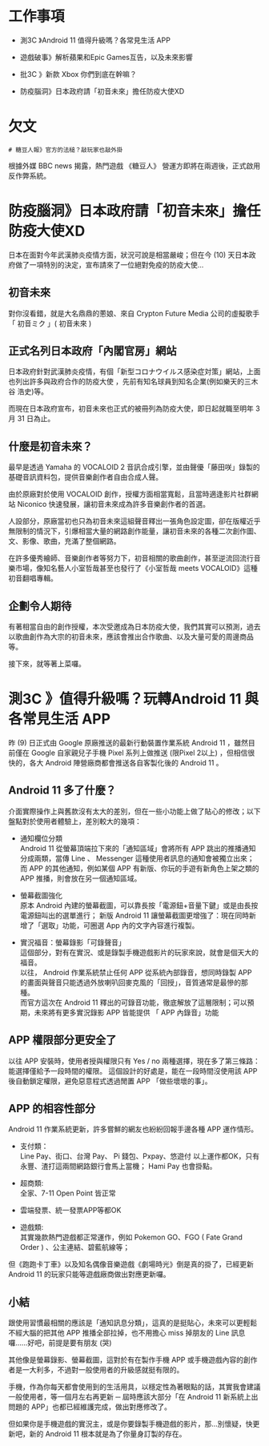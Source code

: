 # 工作事項
- 測3C 》Android 11 值得升級嗎？各常見生活 APP 

- 遊戲破事》解析蘋果和Epic Games互告，以及未來影響

- 批3C 》新款 Xbox 你們到底在幹嘛？

- 防疫腦洞》日本政府請「初音未來」擔任防疫大使XD

# 欠文
    # 糖豆人報》官方的法槌？敲玩家也敲外掛


根據外媒 BBC news 揭露，熱門遊戲 《糖豆人》 營運方即將在兩週後，正式啟用反作弊系統。



# 防疫腦洞》日本政府請「初音未來」擔任防疫大使XD

日本在面對今年武漢肺炎疫情方面，狀況可說是相當嚴峻；但在今 (10) 天日本政府做了一項特別的決定，宣布請來了一位絕對免疫的防疫大使...

## 初音未來
對你沒看錯，就是大名鼎鼎的蔥娘、來自 Crypton Future Media 公司的虛擬歌手 「 初音ミク 」( 初音未來 )

## 正式名列日本政府「內閣官房」網站
日本政府針對武漢肺炎疫情，有個「新型コロナウイルス感染症対策」網站，上面也列出許多與政府合作的防疫大使
，先前有知名球員到知名企業(例如樂天的三木谷 浩史)等。

而現在日本政府宣布，初音未來也正式的被冊列為防疫大使，即日起就職至明年 3 月 31 日為止。




## 什麼是初音未來？
最早是透過 Yamaha 的 VOCALOID 2 音訊合成引擎，並由聲優「藤田咲」錄製的基礎音訊資料包，提供音樂創作者自由合成人聲。

由於原廠對於使用 VOCALOID 創作，授權方面相當寬鬆，且當時適逢影片社群網站 Niconico 快速發展，讓初音未來成為許多音樂創作者的首選。

人設部分，原廠當初也只為初音未來這組聲音釋出一張角色設定圖，卻在版權近乎無限制的情況下，引爆相當大量的網路創作能量，讓初音未來的各種二次創作圖、文、影像、歌曲，充滿了整個網路。

在許多優秀繪師、音樂創作者等努力下，初音相關的歌曲創作，甚至逆流回流行音樂市場，像知名藝人小室哲哉甚至也發行了《小室哲哉 meets VOCALOID》這種初音翻唱專輯。


## 企劃令人期待
有著相當自由的創作授權，本次受邀成為日本防疫大使，我們其實可以預測，過去以歌曲創作為大宗的初音未來，應該會推出合作歌曲、以及大量可愛的周邊商品等。

接下來，就等著上菜囉。





# 測3C 》值得升級嗎？玩轉Android 11 與各常見生活 APP 

昨 (9) 日正式由 Google 原廠推送的最新行動裝置作業系統 Android 11 ，雖然目前僅在 Google 自家親兒子手機 Pixel 系列上做推送 (限Pixel 2以上) ，但相信很快的，各大 Android 陣營廠商都會推送各自客製化後的 Android 11 。

## Android 11 多了什麼？
介面實際操作上與舊款沒有太大的差別，但在一些小功能上做了貼心的修改；以下盤點對於使用者體驗上，差別較大的幾項：

- 通知欄位分類 \
Android 11 從螢幕頂端拉下來的「通知區域」會將所有 APP 跳出的推播通知分成兩類，當傳 Line 、 Messenger 這種使用者訊息的通知會被獨立出來；而 APP 的其他通知，例如某個 APP 有新版、你玩的手遊有新角色上架之類的 APP 推播，則會放在另一個通知區域。

- 螢幕截圖強化 \
原本 Android 內建的螢幕截圖，可以靠長按「電源鈕+音量下鍵」或是由長按電源鈕叫出的選單進行；
新版 Android 11 讓螢幕截圖更增強了：現在同時新增了「選取」功能，可圈選 App 內的文字內容進行複製。

- 實況福音：螢幕錄影「可錄聲音」 \
這個部分，對有在實況、或是錄製手機遊戲影片的玩家來說，就會是個天大的福音。 \
以往， Android 作業系統禁止任何 APP 從系統內部錄音，想同時錄製 APP 的畫面與聲音只能透過外放喇叭回麥克風的「回授」，音質通常是最慘的那種。 \
而官方這次在 Android 11 釋出的可錄音功能，徹底解放了這層限制；可以預期，未來將有更多實況錄影 APP 皆能提供 「 APP 內錄音」功能


## APP 權限部分更安全了
以往 APP 安裝時，使用者授與權限只有 Yes / no 兩種選擇，現在多了第三條路： 能選擇僅給予一段時間的權限。
這個設計的好處是，能在一段時間沒使用該 APP 後自動鎖定權限，避免惡意程式透過閒置 APP 「做些壞壞的事」。

## APP 的相容性部分
Android 11 作業系統更新，許多嘗鮮的網友也紛紛回報手邊各種 APP 運作情形。

- 支付類： \
Line Pay、街口、台灣 Pay、 Pi 錢包、Pxpay、悠遊付 
以上運作都OK，只有永豐、渣打這兩間網路銀行會馬上當機； Hami Pay 也會掛點。

- 超商類: \
全家、7-11 Open Point 皆正常

- 雲端發票、統一發票APP等都OK

- 遊戲類: \
其實幾款熱門遊戲都正常運作，例如 Pokemon GO、FGO ( Fate Grand Order ) 、公主連結、碧藍航線等；

但《跑跑卡丁車》以及知名偶像音樂遊戲《劇場時光》倒是真的掛了，已經更新  Android 11 的玩家只能等遊戲廠商做出對應更新囉。

## 小結

跟使用習慣最相關的應該是「通知訊息分類」，這真的是挺貼心，未來可以更輕鬆不經大腦的把其他 APP 推播全部拉掉，也不用擔心 miss 掉朋友的 Line 訊息囉......好吧，前提是要有朋友 (哭)

其他像是螢幕錄影、螢幕截圖，這對於有在製作手機 APP 或手機遊戲內容的創作者是一大利多，不過對一般使用者的升級感就挺有限的。

手機，作為你每天都會使用到的生活用具，以穩定性為著眼點的話，其實我會建議一般使用者，等一個月左右再更新 ─ 屆時應該大部分「在 Android 11 新系統上出問題的 APP」也都已經維護完成，做出對應修改了。 

但如果你是手機遊戲的實況主，或是你要錄製手機遊戲的影片，那...別懷疑，快更新吧，新的 Android 11 根本就是為了你量身訂製的存在。